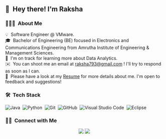 ## 👋 &nbsp;Hey there! I'm Raksha

### 👨🏻‍💻 &nbsp;About Me

💡 &nbsp;Software Engineer @ VMware.\
🎓 &nbsp;Bachelor of Engineering (BE) focused in Electronics and Communications Engineering from Amrutha Institute of Engineering & Management Sciences.\
🌱 &nbsp;I'm on track for learning more about Data Analytics.\
✉️ &nbsp;You can shoot me an email at raksha793@gmail.com ! I'll try to respond as soon as I can.\
📄 &nbsp;Please have a look at my <a download href="./Automation_Raksha.docx" class="button special icon fa-download">Resume</a> for more details about me. I'm open to feedback and suggestions!

### 🛠 &nbsp;Tech Stack

![Java](https://img.shields.io/badge/-Java-333333?style=flat&logo=Java&logoColor=FFA518)&nbsp;
![Python](https://img.shields.io/badge/-Python-333333?style=flat&logo=python)&nbsp;
![Git](https://img.shields.io/badge/-Git-333333?style=flat&logo=git)&nbsp;
![GitHub](https://img.shields.io/badge/-GitHub-333333?style=flat&logo=github)&nbsp;
![Visual Studio Code](https://img.shields.io/badge/-Visual%20Studio%20Code-333333?style=flat&logo=visual-studio-code&logoColor=007ACC)&nbsp;
![Eclipse](https://img.shields.io/badge/-Eclipse-333333?style=flat&logo=eclipse-ide&logoColor=2C2255)


### 🤝🏻 &nbsp;Connect with Me

<p align="center">
<a href="https://www.linkedin.com/in/raksha-s-r-6850b592/"><img src="https://img.shields.io/badge/-Raksha%20S%20R-blue?style=flat-square&logo=Linkedin&logoColor=white"/></a>
<a href="mailto:raksha793@gmail.com"><img src="https://img.shields.io/badge/-raksha793%40gmail.com-red?style=flat-square&logo=Gmail&logoColor=white"/></a>
</p>
